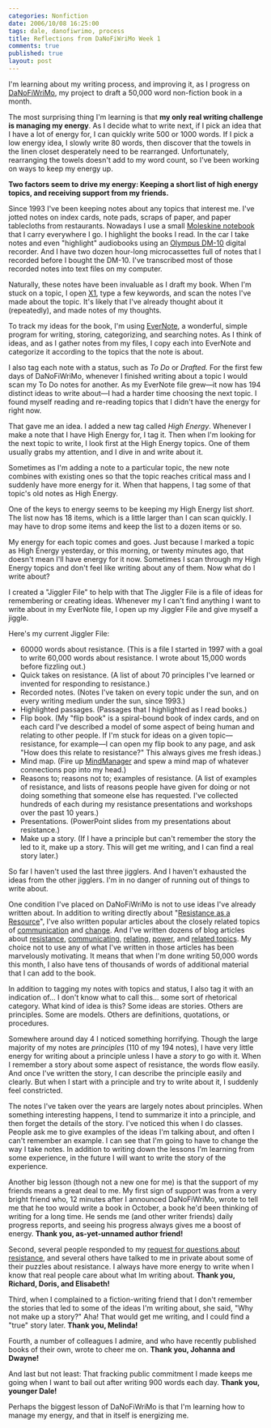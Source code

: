 ```yaml
--- 
categories: Nonfiction
date: 2006/10/08 16:25:00
tags: dale, danofiwrimo, process
title: Reflections from DaNoFiWriMo Week 1
comments: true
published: true
layout: post
---
```


I'm learning about my writing process, and improving it, as I progress on <a href="/dalewriting/2006/09/danofiwrimo">DaNoFiWriMo</a>, my project to draft a 50,000 word non-fiction book in a month.

The most surprising thing I'm learning is that <strong>my only real writing challenge is managing my energy</strong>.  As I decide what to write next, if I pick an idea that I have a lot of energy for, I can quickly write 500 or 1000 words.  If I pick a low energy idea, I slowly write 80 words, then discover that the towels in the linen closet desperately need to be rearranged.  Unfortunately, rearranging the towels doesn't add to my word count, so I've been working on ways to keep my energy up.

<strong>Two factors seem to drive my energy:  Keeping a short list of high energy topics, and receiving support from my friends.</strong>

Since 1993 I've been keeping notes about any topics that interest me.  I've jotted notes on index cards, note pads, scraps of paper, and paper tablecloths from restaurants.  Nowadays I use a small <a href="http://www.amazon.com/exec/obidos/ASIN/B00069DKVG/dalehemer-20">Moleskine notebook</a> that I carry everywhere I go.  I highlight the books I read.  In the car I take notes and even "highlight" audiobooks using an <a href="http://www.amazon.com/exec/obidos/ASIN/B0000DYTDJ/dalehemer-20">Olympus DM-10</a> digital recorder.  And I have two dozen hour-long microcassettes full of notes that I recorded before I bought the DM-10.  I've transcribed most of those recorded notes into text files on my computer.

Naturally, these notes have been invaluable as I draft my book.  When I'm stuck on a topic, I open <a href="http://www.x1.com/products/xds.html">X1</a>, type a few keywords, and scan the notes I've made about the topic.  It's likely that I've already thought about it (repeatedly), and made notes of my thoughts.

To track my ideas for the book, I'm using <a href="http://www.evernote.com">EverNote</a>, a wonderful, simple program for writing, storing, categorizing, and searching notes.  As I think of ideas, and as I gather notes from my files, I copy each into EverNote and categorize it according to the topics that the note is about.

I also tag each note with a status, such as <em>To Do</em> or <em>Drafted.</em>  For the first few days of DaNoFiWriMo, whenever I finished writing about a topic I would scan my To Do notes for another.  As my EverNote file grew—it now has 194 distinct ideas to write about—I had a harder time choosing the next topic.  I found myself reading and re-reading topics that I didn't have the energy for right now.

That gave me an idea.  I added a new tag called <em>High Energy</em>.  Whenever I make a note that I have High Energy for, I tag it.  Then when I'm looking for the next topic to write, I look first at the High Energy topics.  One of them usually grabs my attention, and I dive in and write about it.

Sometimes as I'm adding a note to a particular topic, the new note combines with existing ones so that the topic reaches critical mass and I suddenly have more energy for it.  When that happens, I tag some of that topic's old notes as High Energy.

One of the keys to energy seems to be keeping my High Energy list <em>short</em>.  The list now has 18 items, which is a little larger than I can scan quickly.  I may have to drop some items and keep the list to a dozen items or so.

My energy for each topic comes and goes.  Just because I marked a topic as High Energy yesterday, or this morning, or twenty minutes ago, that doesn't mean I'll have energy for it now.  Sometimes I scan through my High Energy topics and don't feel like writing about any of them.  Now what do I write about?

I created a "Jiggler File" to help with that  The Jiggler File is a file of ideas for remembering or creating ideas.  Whenever my I can't find anything I want to write about in my EverNote file, I open up my Jiggler File and give myself a jiggle.

Here's my current Jiggler File:
<ul>
	<li>60000 words about resistance.  (This is a file I started in 1997 with a goal to write 60,000 words about resistance.  I wrote about 15,000 words before fizzling out.)</li>
	<li>Quick takes on resistance.  (A list of about 70 principles I've learned or invented for responding to resistance.)</li>
	<li>Recorded notes.  (Notes I've taken on every topic under the sun, and on every writing medium under the sun, since 1993.)</li>
	<li>Highlighted passages.  (Passages that I highlighted as I read books.)</li>
	<li>Flip book.  (My "flip book" is a spiral-bound book of index cards, and on each card I've described a model of some aspect of being human and relating to other people.  If I'm stuck for ideas on a given topic—resistance, for example—I can open my flip book to any page, and ask "How does this relate to resistance?"  This always gives me fresh ideas.)</li>
	<li>Mind map.  (Fire up <a href="http://www.amazon.com/exec/obidos/ASIN/B000FIEHVU/dalehemer-20">MindManager</a> and spew a mind map of whatever connections pop into my head.)</li>
	<li>Reasons to; reasons not to; examples of resistance.  (A list of examples of resistance, and lists of reasons people have given for doing or not doing something that someone else has requested.  I've collected hundreds of each during my resistance presentations and workshops over the past 10 years.)</li>
	<li>Presentations.  (PowerPoint slides from my presentations about resistance.)</li>
	<li>Make up a story.  (If I have a principle but can't remember the story the led to it, make up a story.  This will get me writing, and I can find a real story later.)</li>
</ul>
So far I haven't used the last three jigglers.  And I haven't exhausted the ideas from the other jigglers.  I'm in no danger of running out of things to write about.

One condition I've placed on DaNoFiWriMo is not to use ideas I've already written about.  In addition to writing directly about "<a href="http://www.dhemery.com/articles/resistance_as_a_resource.html">Resistance as a Resource</a>", I've also written popular articles about the closely related topics of <a href="http://www.dhemery.com/articles/untangling_communication.html">communication</a> and <a href="http://www.dhemery.com/articles/managing_yourself_through_change.html">change</a>.  And I've written dozens of blog articles about <a href="http://www.dhemery.com/cwd/categories/resistance">resistance</a>, <a href="http://www.dhemery.com/cwd/categories/communicating">communicating</a>, <a href="http://www.dhemery.com/cwd/categories/relating">relating</a>, <a href="http://www.dhemery.com/cwd/categories/power">power</a>, and <a href="/cwd">related topics</a>.  My choice not to use any of what I've written in those articles has been marvelously motivating.  It means that when I'm done writing 50,000 words this month, I also have tens of thousands of words of additional material that I can add to the book.

In addition to tagging my notes with topics and status, I also tag it with an indication of... I don't know what to call this... some sort of rhetorical category.  What kind of idea is this?  Some ideas are stories.  Others are principles.  Some are models.  Others are definitions, quotations, or procedures.

Somewhere around day 4 I noticed something horrifying.  Though the large majority of my notes are <em>principles</em> (110 of my 194 notes), I have very little energy for writing about a principle unless I have a <em>story</em> to go with it.  When I remember a story about some aspect of resistance, the words flow easily.  And once I've written the story, I can describe the principle easily and clearly.  But when I start with a principle and try to write about it, I suddenly feel constricted.

The notes I've taken over the years are largely notes about principles.  When something interesting happens, I tend to summarize it into a principle, and then forget the details of the story.  I've noticed this when I do classes.  People ask me to give examples of the ideas I'm talking about, and often I can't remember an example.  I can see that I'm going to have to change the way I take notes.  In addition to writing down the lessons I'm learning from some experience, in the future I will want to write the story of the experience.

Another big lesson (though not a new one for me) is that the support of my friends means a great deal to me.  My first sign of support was from a very bright friend who, 12 minutes after I announced DaNoFiWriMo, wrote to tell me that he too would write a book in October, a book he'd been thinking of writing for a long time.  He sends me (and other writer friends) daily progress reports, and seeing his progress always gives me a boost of energy.  <strong>Thank you, as-yet-unnamed author friend!</strong>

Second, several people responded to my <a href="http://www.dhemery.com/cwd/2006/09/questions.html">request for questions about resistance</a>, and several others have talked to me in private about some of their puzzles about resistance.  I always have more energy to write when I know that real people care about what Im writing about.  <strong>Thank you, Richard, Doris, and Elisabeth!</strong>

Third, when I complained to a fiction-writing friend that I don't remember the stories that led to some of the ideas I'm writing about, she said, "Why not make up a story?"  Aha!  That would get me writing, and I could find a "true" story later.  <strong>Thank you, Melinda!</strong>

Fourth, a number of colleagues I admire, and who have recently published books of their own, wrote to cheer me on.  <strong>Thank you, Johanna and Dwayne!</strong>

And last but not least:  That fracking public commitment I made keeps me going when I want to bail out after writing 900 words each day.  <strong>Thank you, younger Dale!</strong>

Perhaps the biggest lesson of DaNoFiWriMo is that I'm learning how to manage my energy, and that in itself is energizing me.
